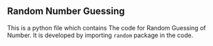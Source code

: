 ## Random Number Guessing
This is a python file which contains The code for Random Guessing of Number. It is developed by importing `random` package in the code.
